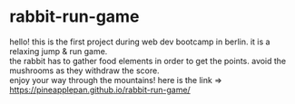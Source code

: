 # rabbit-run-game
hello! this is the first project during web dev bootcamp in berlin. it is a relaxing jump & run game. <br>
the rabbit has to gather food elements in order to get the points. avoid the mushrooms as they withdraw the score. <br>
enjoy your way through the mountains! here is the link => <br>
https://pineapplepan.github.io/rabbit-run-game/
